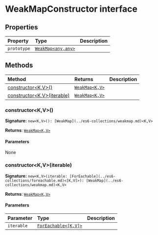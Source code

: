 # WeakMapConstructor interface










## Properties

| Property	   | Type	| Description|
|:-------------|:-------|:-----------|
|`prototype`      | [`WeakMap<any,any>`](../es6-collections/weakmap.md) |  |




## Methods

| Method	   |  Returns	| Description|
|:-------------|:-------|:-----------|
|[constructor<K,V>()](constructor<kv>)      | [`WeakMap<K,V>`](../es6-collections/weakmap.md) |  |
|[constructor<K,V>(iterable)](constructor<kv>iterable)      | [`WeakMap<K,V>`](../es6-collections/weakmap.md) |  |




### constructor<K,V>()



**Signature:** ``new<K,V>(): [WeakMap](../es6-collections/weakmap.md)<K,V>``

**Returns**: [`WeakMap<K,V>`](../es6-collections/weakmap.md)



#### Parameters
None


### constructor<K,V>(iterable)



**Signature:** ``new<K,V>(iterable: [ForEachable](../es6-collections/foreachable.md)<[K,V]>): [WeakMap](../es6-collections/weakmap.md)<K,V>``

**Returns**: [`WeakMap<K,V>`](../es6-collections/weakmap.md)



#### Parameters


| Parameter	   | Type    | Description |
|:-------------|:---------------|:------------|
| `iterable`    | [`ForEachable<[K,V]>`](../es6-collections/foreachable.md) |  |

